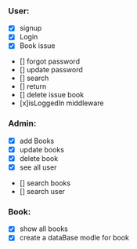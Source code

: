 ### User:

- [x] signup
- [x] Login
- [x] Book issue
- [] forgot password
- [] update password
- [] search
- [] return
- [] delete issue book
- [x]isLoggedIn middleware

### Admin:

- [x] add Books
- [x] update books
- [x] delete book
- [x] see all user
- [] search books
- [] search user

### Book:

- [x] show all books
- [x] create a dataBase modle for book
